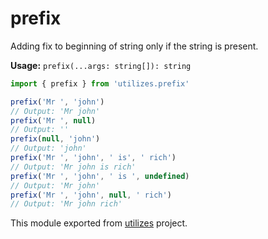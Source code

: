 # prefix

Adding fix to beginning of string only if the string is present.

**Usage:** `prefix(...args: string[]): string`

```typescript
import { prefix } from 'utilizes.prefix'

prefix('Mr ', 'john')
// Output: 'Mr john'
prefix('Mr ', null)
// Output: ''
prefix(null, 'john')
// Output: 'john'
prefix('Mr ', 'john', ' is', ' rich')
// Output: 'Mr john is rich'
prefix('Mr ', 'john', ' is ', undefined)
// Output: 'Mr john'
prefix('Mr ', 'john', null, ' rich')
// Output: 'Mr john rich'
```

<!-- *keywords [] *keywordsend -->


This module exported from [utilizes](https://www.npmjs.com/package/utilizes) project.